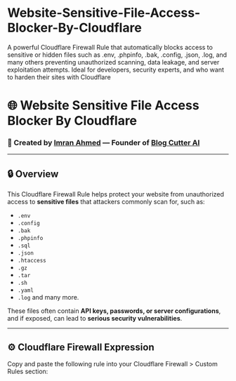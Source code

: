 # Website-Sensitive-File-Access-Blocker-By-Cloudflare
A powerful Cloudflare Firewall Rule that automatically blocks access to sensitive or hidden files such as .env, .phpinfo, .bak, .config, .json, .log, and many others preventing unauthorized scanning, data leakage, and server exploitation attempts. Ideal for developers, security experts, and  who want to harden their sites with Cloudflare

# 🌐 Website Sensitive File Access Blocker By Cloudflare

### 🚀 Created by [Imran Ahmed](https://github.com/imranbru99) — Founder of [Blog Cutter AI](https://blogcutter.com)

---

## 🔒 Overview

This Cloudflare Firewall Rule helps protect your website from unauthorized access to **sensitive files** that attackers commonly scan for, such as:
- `.env`
- `.config`
- `.bak`
- `.phpinfo`
- `.sql`
- `.json`
- `.htaccess`
- `.gz`
- `.tar`
- `.sh`
- `.yaml`
- `.log`
and many more.

These files often contain **API keys, passwords, or server configurations**, and if exposed, can lead to **serious security vulnerabilities**.

---

## ⚙️ Cloudflare Firewall Expression

Copy and paste the following rule into your Cloudflare Firewall > Custom Rules section:

